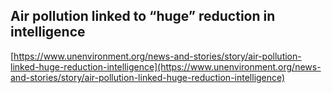 ## Air pollution linked to “huge” reduction in intelligence
  
  [https://www.unenvironment.org/news-and-stories/story/air-pollution-linked-huge-reduction-intelligence](https://www.unenvironment.org/news-and-stories/story/air-pollution-linked-huge-reduction-intelligence)